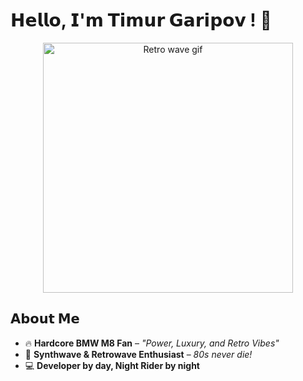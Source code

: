 #  𝗛𝗲𝗹𝗹𝗼, 𝗜'𝗺 𝗧𝗶𝗺𝘂𝗿 𝗚𝗮𝗿𝗶𝗽𝗼𝘃 ! 👋

<div align="center">
  <img src="https://media1.tenor.com/m/eQlQLHJpAvAAAAAd/discord-icon.gif" width=400 alt="Retro wave gif">
</div>

## 𝗔𝗯𝗼𝘂𝘁 𝗠𝗲  
- 🔥 **Hardcore BMW M8 Fan** – *"Power, Luxury, and Retro Vibes"*  
- 🌌 **Synthwave & Retrowave Enthusiast** – *80s never die!*  
- 💻 **Developer by day, Night Rider by night**  
